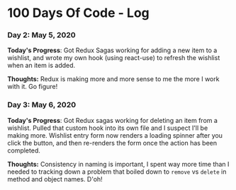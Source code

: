 # 100 Days Of Code - Log

### Day 2: May 5, 2020

**Today's Progress**: Got Redux Sagas working for adding a new item to a wishlist, and wrote my own hook (using react-use) to refresh the wishlist when an item is added.

**Thoughts:** Redux is making more and more sense to me the more I work with it.  Go figure!

### Day 3: May 6, 2020

**Today's Progress**: Got Redux sagas working for deleting an item from a wishlist.  Pulled that custom hook into its own file and I suspect I'll be making more.  Wishlist entry form now renders a loading spinner after you click the button, and then re-renders the form once the action has been completed.

**Thoughts:** Consistency in naming is important, I spent way more time than I needed to tracking down a problem that boiled down to `remove` vs `delete` in method and object names.  D'oh!
